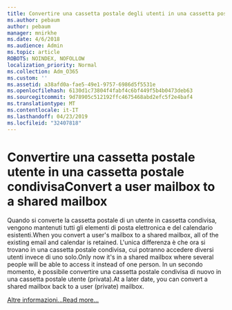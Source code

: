 ```yaml
---
title: Convertire una cassetta postale degli utenti in una cassetta postale condivisa
ms.author: pebaum
author: pebaum
manager: mnirkhe
ms.date: 4/6/2018
ms.audience: Admin
ms.topic: article
ROBOTS: NOINDEX, NOFOLLOW
localization_priority: Normal
ms.collection: Adm_O365
ms.custom: ''
ms.assetid: a38afd0a-fae5-49e1-9757-6986d5f5531e
ms.openlocfilehash: 6130d1c73804f4fabf4c6bf449f5b4b0473deb63
ms.sourcegitcommit: 9d78905c512192ffc4675468abd2efc5f2e4baf4
ms.translationtype: MT
ms.contentlocale: it-IT
ms.lasthandoff: 04/23/2019
ms.locfileid: "32407818"
---
```

# <a name="convert-a-user-mailbox-to-a-shared-mailbox"></a><span data-ttu-id="a2e39-102">Convertire una cassetta postale utente in una cassetta postale condivisa</span><span class="sxs-lookup"><span data-stu-id="a2e39-102">Convert a user mailbox to a shared mailbox</span></span>

<span data-ttu-id="a2e39-103">Quando si converte la cassetta postale di un utente in cassetta condivisa, vengono mantenuti tutti gli elementi di posta elettronica e del calendario esistenti.</span><span class="sxs-lookup"><span data-stu-id="a2e39-103">When you convert a user's mailbox to a shared mailbox, all of the existing email and calendar is retained.</span></span> <span data-ttu-id="a2e39-104">L'unica differenza è che ora si trovano in una cassetta postale condivisa, cui potranno accedere diversi utenti invece di uno solo.</span><span class="sxs-lookup"><span data-stu-id="a2e39-104">Only now it's in a shared mailbox where several people will be able to access it instead of one person.</span></span> <span data-ttu-id="a2e39-105">In un secondo momento, è possibile convertire una cassetta postale condivisa di nuovo in una cassetta postale utente (privata).</span><span class="sxs-lookup"><span data-stu-id="a2e39-105">At a later date, you can convert a shared mailbox back to a user (private) mailbox.</span></span>
  
[<span data-ttu-id="a2e39-106">Altre informazioni...</span><span class="sxs-lookup"><span data-stu-id="a2e39-106">Read more...</span></span>](https://support.office.com/article/2e122487-e1f5-4f26-ba41-5689249d93ba)
  

